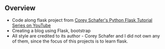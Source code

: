 ## Overview
- Code along flask project from [Corey Schafer's Python Flask Tutorial Series on YouTube](https://www.youtube.com/playlist?list=PL-osiE80TeTs4UjLw5MM6OjgkjFeUxCYH)
- Creating a blog using Flask, bootstrap
- All style are credited to its author - Corey Schafer and I did not own any of them, since the focus of this projects is to learn flask.